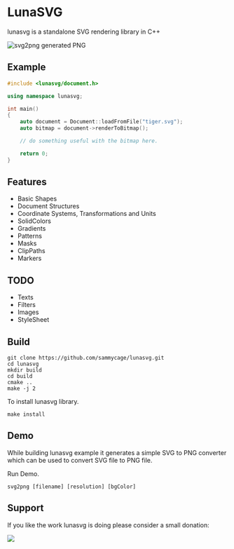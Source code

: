 # LunaSVG

lunasvg is a standalone SVG rendering library in C++

![svg2png generated PNG](luna.png)

## Example

```cpp
#include <lunasvg/document.h>

using namespace lunasvg;

int main()
{
    auto document = Document::loadFromFile("tiger.svg");
    auto bitmap = document->renderToBitmap();

    // do something useful with the bitmap here.

    return 0;
}

```

## Features

- Basic Shapes
- Document Structures
- Coordinate Systems, Transformations and Units
- SolidColors
- Gradients
- Patterns
- Masks
- ClipPaths
- Markers

## TODO

- Texts
- Filters
- Images
- StyleSheet

## Build

```
git clone https://github.com/sammycage/lunasvg.git
cd lunasvg
mkdir build
cd build
cmake ..
make -j 2
```

To install lunasvg library.

```
make install
```

## Demo

While building lunasvg example it generates a simple SVG to PNG converter which can be used to convert SVG file to PNG file.

Run Demo.
```
svg2png [filename] [resolution] [bgColor]
```

## Support

If you like the work lunasvg is doing please consider a small donation:

<a href="https://www.buymeacoffee.com/sammycage"><img src="https://img.buymeacoffee.com/button-api/?text=Buy me a coffee&emoji=&slug=sammycage&button_colour=FFDD00&font_colour=000000&font_family=Arial&outline_colour=000000&coffee_colour=ffffff"></a>
